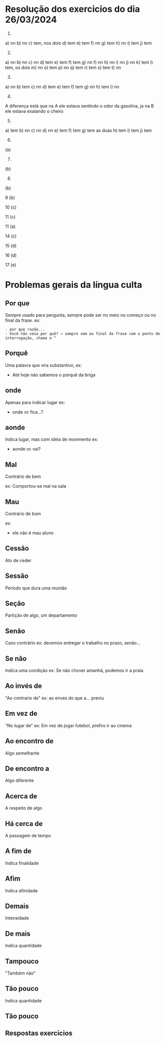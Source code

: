 # Resolução dos exercicios do dia 26/03/2024

1)  
a) nn
b) nn
c) tem, nos dois
d) tem
e) tem
f) nn
g) tem
h) nn
i) tem
j) tem

2) 
a) nn
b) nn
c) nn
d) tem
e) tem
f) tem
g) nn
f) nn
h) nn
i) nn
j) nn
k) tem
l) tem, os dois
m) nn
o) tem
p) nn
q) tem
r) tem
s) tem
t) nn


3) 
a) nn
b) tem
c) nn
d) tem
e) tem
f) tem
g) nn
h) tem
i) nn

4)
A diferença está que na A ele estava sentindo o odor da gasolina, ja na B ele estava exalando o cheiro

5) 
a) tem
b) nn
c) nn
d) nn
e) tem
f) tem
g) tem as duas
h) tem
i) tem
j) tem

6) 
(a)

7)
(b)

8)
(b)

9
(b)

10
(c)

11
(c)

11
(a)

14
(c)

15
(d)

16
(d)

17
(e)


# Problemas gerais da língua culta

## Por que 
 Sempre usado para pergunta, sempre pode ser no meio no começo ou no final da frase.
 ex:

    - por que razão...
    - Você não veio por quê? → sempre vem ao final da frase com o ponto de interrogação, chama o ^

## Porquê
 Uma palavra que vira substantivo, ex:
 - Até hoje não sabemos o porquê da briga

## onde
 Apenas para indicar lugar
ex: 

  - onde vc fica...?
    
## aonde
 Indica lugar, mas com ideia de movimento
ex:

 - aonde vc vai?


## Mal
 Contrário de bem

 ex:
 Comportou-se mal na sala

## Mau
 Contrário de bom

 ex: 
  - ele não é mau aluno


## Cessão
 Ato de ceder

## Sessão
 Período que dura uma reunião
 
## Seção
 Partição de algo, um departamento


 ## Senão
  Caso contrário
  ex:
  devemos entregar o trabalho no prazo, senão...
  
 ## Se não
 Indica uma condição
ex:
Se não chover amanhã, podemos ir a praia


## Ao invés de 
  "Ao contrario de"
ex:
  ao enves do que a... previu
  
## Em vez de 
 "No lugar de"
 ex:
 Em vez de jogar futebol, prefiro ir ao cinema



 ## Ao encontro de
   Algo semelhante
   
 ## De encontro a
  Algo diferente

## Acerca de
  A respeito de algo
  
## Há cerca de
 A passagem de tempo

## A fim de
  Indica finalidade
  
## Afim
  Indica afinidade


## Demais
 Intensidade
 
## De mais
 Indica quantidade

## Tampouco
 "Também não"

## Tão pouco
 Indica quantidade
 
## Tão pouco


## Respostas exercicios

